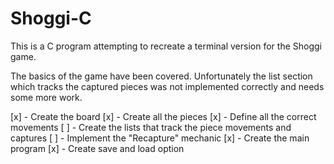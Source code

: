 # Shoggi-C
This is a C program attempting to recreate a terminal version for the Shoggi game.

The basics of the game have been covered. Unfortunately the list section which tracks the captured pieces was not implemented correctly and needs some more work.

[x] - Create the board
[x] - Create all the pieces
[x] - Define all the correct movements
[ ] - Create the lists that track the piece movements and captures
[ ] - Implement the "Recapture" mechanic
[x] - Create the main program
[x] - Create save and load option
